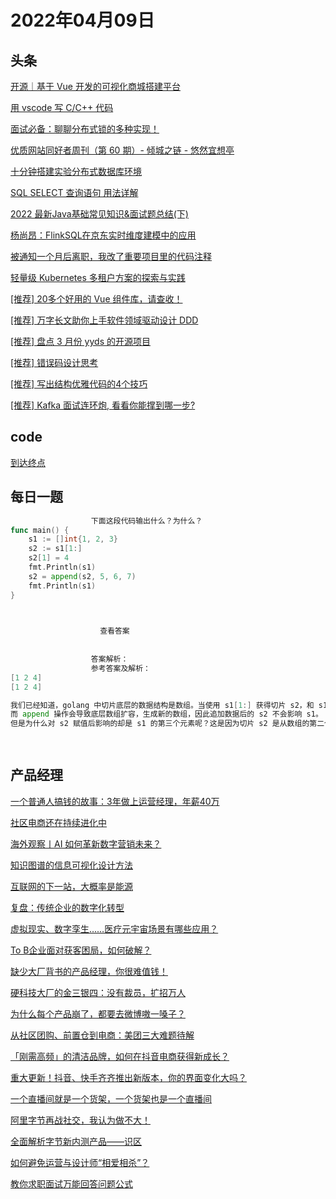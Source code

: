 # 2022年04月09日
## 头条

[开源｜基于 Vue 开发的可视化商城搭建平台](https://toutiao.io/k/48imbcu)

[用 vscode 写 C/C++ 代码](https://toutiao.io/k/e3l7be3)

[面试必备：聊聊分布式锁的多种实现！](https://toutiao.io/k/kypk9q4)

[优质网站同好者周刊（第 60 期）- 倾城之链 - 悠然宜想亭](https://toutiao.io/k/lsj3633)

[十分钟搭建实验分布式数据库环境](https://toutiao.io/k/ouiv7ej)

[SQL SELECT 查询语句 用法详解](https://toutiao.io/k/nhw3gsv)

[2022 最新Java基础常见知识&面试题总结(下)](https://toutiao.io/k/yz9mbg6)

[杨尚昂：FlinkSQL在京东实时维度建模中的应用](https://toutiao.io/k/81ouxgp)

[被通知一个月后离职，我改了重要项目里的代码注释](https://toutiao.io/k/tnvopep)

[轻量级 Kubernetes 多租户方案的探索与实践](https://toutiao.io/k/f2sn81a)

[[推荐] 20多个好用的 Vue 组件库，请查收！](https://toutiao.io/k/sskayyw)

[[推荐] 万字长文助你上手软件领域驱动设计 DDD](https://toutiao.io/k/72nuj7z)

[[推荐] 盘点 3 月份 yyds 的开源项目](https://toutiao.io/k/79431xa)

[[推荐] 错误码设计思考](https://toutiao.io/k/qas5y3j)

[[推荐] 写出结构优雅代码的4个技巧](https://toutiao.io/k/6cddvzi)

[[推荐] Kafka 面试连环炮, 看看你能撑到哪一步?](https://toutiao.io/k/z30ehzv)



## code

[到达终点](https://leetcode-cn.com/problems/reaching-points)



## 每日一题

```go
                  下面这段代码输出什么？为什么？
func main() {
	s1 := []int{1, 2, 3}
	s2 := s1[1:]
	s2[1] = 4
	fmt.Println(s1)
	s2 = append(s2, 5, 6, 7)
	fmt.Println(s1)
}


                  
                    查看答案
                  
                
                  答案解析：
                  参考答案及解析：
[1 2 4]
[1 2 4]

我们已经知道，golang 中切片底层的数据结构是数组。当使用 s1[1:] 获得切片 s2，和 s1 共享同一个底层数组，这会导致 s2[1] = 4 语句影响 s1。
而 append 操作会导致底层数组扩容，生成新的数组，因此追加数据后的 s2 不会影响 s1。
但是为什么对 s2 赋值后影响的却是 s1 的第三个元素呢？这是因为切片 s2 是从数组的第二个元素开始，s2 索引为 1 的元素对应的是 s1 索引为 2 的元素。

                
```


## 产品经理

[一个普通人搞钱的故事：3年做上运营经理，年薪40万](http://www.woshipm.com/online/5379056.html)

[社区电商还在持续进化中](http://www.woshipm.com/it/5386643.html)

[​海外观察丨AI 如何革新数字营销未来？](http://www.woshipm.com/ai/5386246.html)

[知识图谱的信息可视化设计方法](http://www.woshipm.com/pd/5386755.html)

[互联网的下一站，大概率是能源](http://www.woshipm.com/it/5386877.html)

[复盘：传统企业的数字化转型](http://www.woshipm.com/pd/5386155.html)

[虚拟现实、数字孪生……医疗元宇宙场景有哪些应用？](http://www.woshipm.com/it/5387010.html)

[To B企业面对获客困局，如何破解？](http://www.woshipm.com/operate/5386590.html)

[缺少大厂背书的产品经理，你很难值钱！](http://www.woshipm.com/online/5387172.html)

[硬科技大厂的金三银四：没有裁员，扩招万人](http://www.woshipm.com/it/5385961.html)

[为什么每个产品崩了，都要去微博嗷一嗓子？](http://www.woshipm.com/marketing/5386566.html)

[从社区团购、前置仓到电商：美团三大难题待解](http://www.woshipm.com/it/5385268.html)

[「刚需高频」的清洁品牌，如何在抖音电商获得新成长？](http://www.woshipm.com/marketing/5383430.html)

[重大更新！抖音、快手齐齐推出新版本，你的界面变化大吗？](http://www.woshipm.com/it/5386960.html)

[一个直播间就是一个货架，一个货架也是一个直播间](http://www.woshipm.com/marketing/5386726.html)

[阿里字节再战社交，我认为做不大！](http://www.woshipm.com/it/5386762.html)

[全面解析字节新内测产品——识区](http://www.woshipm.com/evaluating/5385177.html)

[如何避免运营与设计师“相爱相杀”？](http://www.woshipm.com/zhichang/5382911.html)

[教你求职面试万能回答问题公式](http://www.woshipm.com/zhichang/5384406.html)


